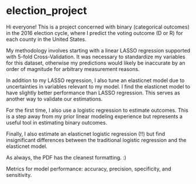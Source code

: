 # election_project

Hi everyone! This is a project concerned with binary (categorical outcomes) in the 2016 election cycle, where I predict the voting outcome (D or R) for each county in the United States.

My methodology involves starting with a linear LASSO regression supported with 5-fold Cross-Validation. It was necessary to standardize my variables for this dataset, otherwise my predictions would likely be inaccurate by an order of magnitude for arbitrary measurement reasons. 

In addition to my LASSO regression, I also tune an elasticnet model due to uncertainties in variables relevant to my model. I find the elasticnet model to have slightly better performance than LASSO regression. This serves as another way to validate our estimations.

For the first time, I also use a logistic regression to estimate outcomes. This is a step away from my prior linear modeling experience but represents a useful tool in estimating binary outcomes.

Finally, I also estimate an elasticnet logistic regression (!!) but find insignificant differences between the traditional logistic regression and the elasticnet model.

As always, the PDF has the cleanest formatting. :)

Metrics for model performance: accuracy, precision, specificity, and sensitivity.

